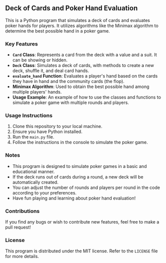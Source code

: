 ## Deck of Cards and Poker Hand Evaluation

This is a Python program that simulates a deck of cards and evaluates poker hands for players. It utilizes algorithms like the Minimax algorithm to determine the best possible hand in a poker game.

### Key Features

- **`Card` Class**: Represents a card from the deck with a value and a suit. It can be showing or hidden.
- **`Deck` Class**: Simulates a deck of cards, with methods to create a new deck, shuffle it, and deal card hands.
- **`evaluate_hand` Function**: Evaluates a player's hand based on the cards they have in hand and the community cards (the flop).
- **Minimax Algorithm**: Used to obtain the best possible hand among multiple players' hands.
- **Usage Example**: An example of how to use the classes and functions to simulate a poker game with multiple rounds and players.

### Usage Instructions

1. Clone this repository to your local machine.
2. Ensure you have Python installed.
3. Run the `main.py` file.
4. Follow the instructions in the console to simulate the poker game.

### Notes

- This program is designed to simulate poker games in a basic and educational manner.
- If the deck runs out of cards during a round, a new deck will be automatically created.
- You can adjust the number of rounds and players per round in the code according to your preferences.
- Have fun playing and learning about poker hand evaluation!

### Contributions

If you find any bugs or wish to contribute new features, feel free to make a pull request!

### License

This program is distributed under the MIT license. Refer to the `LICENSE` file for more details.
